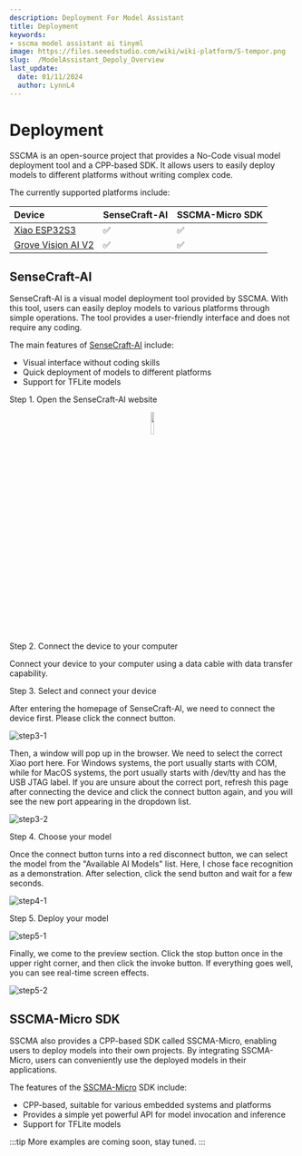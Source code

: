 ```yaml
---
description: Deployment For Model Assistant
title: Deployment
keywords:
- sscma model assistant ai tinyml 
image: https://files.seeedstudio.com/wiki/wiki-platform/S-tempor.png
slug:  /ModelAssistant_Depoly_Overview
last_update:
  date: 01/11/2024
  author: LynnL4
---
```


# Deployment

SSCMA is an open-source project that provides a No-Code visual model deployment tool and a CPP-based SDK. It allows users to easily deploy models to different platforms without writing complex code.

The currently supported platforms include:

| Device | SenseCraft-AI | SSCMA-Micro SDK |
| :--- | :--- | :--- |
| [Xiao ESP32S3](https://www.seeedstudio.com/XIAO-ESP32S3-Sense-p-5639.html) | ✅ | ✅ |
| [Grove Vision AI V2](https://www.seeedstudio.com/Grove-Vision-AI-Module-p-5457.html) | ✅ | ✅ |

## SenseCraft-AI

SenseCraft-AI is a visual model deployment tool provided by SSCMA. With this tool, users can easily deploy models to various platforms through simple operations. The tool provides a user-friendly interface and does not require any coding.

The main features of [SenseCraft-AI](https://seeed-studio.github.io/SenseCraft-Web-Toolkit/) include:

- Visual interface without coding skills
- Quick deployment of models to different platforms
- Support for TFLite models

Step 1. Open the SenseCraft-AI website

<div align="center">
  <a href="https://seeed-studio.github.io/SenseCraft-Web-Toolk"><img width="10%" src="https://files.seeedstudio.com/sscma/docs/images/SSCMA-Hero.png"/></a>
</div>

Step 2. Connect the device to your computer

Connect your device to your computer using a data cable with data transfer capability.

Step 3. Select and connect your device

After entering the homepage of SenseCraft-AI, we need to connect the device first. Please click the connect button.

![step3-1](https://files.seeedstudio.com/sscma/docs/static/deploy/step3-1.png)

Then, a window will pop up in the browser. We need to select the correct Xiao port here. For Windows systems, the port usually starts with COM, while for MacOS systems, the port usually starts with /dev/tty and has the USB JTAG label. If you are unsure about the correct port, refresh this page after connecting the device and click the connect button again, and you will see the new port appearing in the dropdown list.

![step3-2](https://files.seeedstudio.com/sscma/docs/static/deploy/step3-2.png)

Step 4. Choose your model

Once the connect button turns into a red disconnect button, we can select the model from the "Available AI Models" list. Here, I chose face recognition as a demonstration. After selection, click the send button and wait for a few seconds.

![step4-1](https://files.seeedstudio.com/sscma/docs/static/deploy/step4-1.png)

Step 5. Deploy your model

![step5-1](https://files.seeedstudio.com/sscma/docs/static/deploy/step5-1.png)

Finally, we come to the preview section. Click the stop button once in the upper right corner, and then click the invoke button. If everything goes well, you can see real-time screen effects.

![step5-2](https://files.seeedstudio.com/sscma/docs/static/deploy/step5-2.png)

## SSCMA-Micro SDK

SSCMA also provides a CPP-based SDK called SSCMA-Micro, enabling users to deploy models into their own projects. By integrating SSCMA-Micro, users can conveniently use the deployed models in their applications.

The features of the [SSCMA-Micro](https://github.com/Seeed-Studio/SSCMA-Micro) SDK include:

- CPP-based, suitable for various embedded systems and platforms
- Provides a simple yet powerful API for model invocation and inference
- Support for TFLite models


:::tip
More examples are coming soon, stay tuned.
:::

